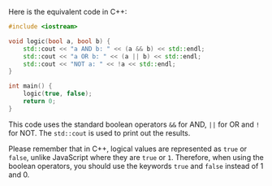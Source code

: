 Here is the equivalent code in C++:

```cpp
#include <iostream>

void logic(bool a, bool b) {
    std::cout << "a AND b: " << (a && b) << std::endl;
    std::cout << "a OR b: " << (a || b) << std::endl;
    std::cout << "NOT a: " << !a << std::endl;
}

int main() {
    logic(true, false);
    return 0;
}
```

This code uses the standard boolean operators `&&` for AND, `||` for OR and `!` for NOT. The `std::cout` is used to print out the results.

Please remember that in C++, logical values are represented as `true` or `false`, unlike JavaScript where they are `true` or `1`. Therefore, when using the boolean operators, you should use the keywords `true` and `false` instead of 1 and 0.
